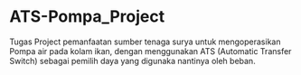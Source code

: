 # ATS-Pompa_Project
Tugas Project pemanfaatan sumber tenaga surya untuk mengoperasikan Pompa air pada kolam ikan, dengan menggunakan ATS (Automatic Transfer Switch) sebagai pemilih daya yang digunaka nantinya oleh beban.
